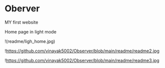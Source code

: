 # Oberver

MY first website

Home page in light mode

!(readme/ligh_home.jpg)

!https://github.com/vinayak5002/Observer/blob/main/readme/readme2.jpg

!https://github.com/vinayak5002/Observer/blob/main/readme/readme3.jpg
